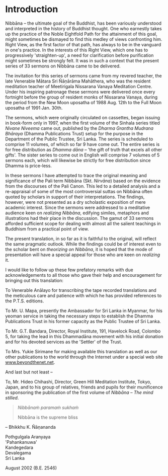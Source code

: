 # Introduction

Nibbāna – the ultimate goal of the Buddhist, has been variously understood
and interpreted in the history of Buddhist thought. One who earnestly takes up
the practice of the Noble Eightfold Path for the attainment of this goal, might
sometimes be dismayed to find this medley of views confronting him. Right View,
as the first factor of that path, has always to be in the vanguard in one's
practice. In the interests of this Right View, which one has to progressively
'straighten-up', a need for clarification before purification might sometimes be
strongly felt. It was in such a context that the present series of 33 sermons on
Nibbāna came to be delivered.

The invitation for this series of sermons came from my revered teacher, the late
Venerable Mātara Sri Ñāṇārāma Mahāthera, who was the resident meditation teacher
of Meetirigala Nissarana Vanaya Meditation Centre. Under his inspiring patronage
these sermons were delivered once every fortnight before the group of resident
monks of Nissarana Vanaya, during the period from
the New Moon uposatha of 1988 Aug. 12th
to the Full Moon uposatha of 1991 Jan. 30th.

The sermons, which were originally circulated on cassettes, began issuing in
book-form only in 1997, when the first volume of the Sinhala series titled
*Nivane Niveema* came out, published by the *Dharma Grantha Mudrana Bhāraya*
(Dhamma Publications Trust) setup for the purpose in the Department of the
Public Trustee, Sri Lanka. The series is scheduled to comprise 11 volumes, of
which so far 9 have come out. The entire series is for free distribution as
*Dhamma dāna* – 'the gift of truth that excels all other gifts'. The sister
series to come out in English will comprise 7 volumes of 5 sermons each, which
will likewise be strictly for free distribution since Dhamma is price-less.

In these sermons I have attempted to trace the original meaning and significance
of the Pali term Nibbāna (Skt. *Nirvāna*) based on the evidence from the
discourses of the Pali Canon. This led to a detailed analysis and a re-appraisal
of some of the most controversial suttas on Nibbāna often quoted by scholars
in support of their interpretations. The findings, however, were not presented
as a dry scholastic exposition of mere academic interest. Since the sermons were
addressed to a meditative audience keen on *realizing Nibbāna*, edifying
similes, metaphors and illustrations had their place in the discussion. The
gamut of 33 sermons afforded sufficient scope for dealing with almost all the
salient teachings in Buddhism from a practical point of view.

The present translation, in so far as it is faithful to the original, will
reflect the same pragmatic outlook. While the findings could be of interest even
to the scholar bent on *theorizing on Nibbāna*, it is hoped that the mode of
presentation will have a special appeal for those who are keen on *realizing*
it.

I would like to follow up these few prefatory remarks with due acknowledgements
to all those who gave their help and encouragement for bringing out this
translation:

To Venerable Anālayo for transcribing the tape recorded
translations and the meticulous care and patience with which he
has provided references to the P.T.S. editions.

To Mr. U. Mapa, presently the Ambassador for Sri Lanka in Myanmar, for his
yeoman service in taking the necessary steps to establish the Dhamma
Publications Trust in his former capacity as the Public Trustee of Sri Lanka.

To Mr. G.T. Bandara, Director, Royal Institute, 191, Havelock Road, Colombo 5,
for taking the lead in this Dhammadāna movement with his initial donation and
for his devoted services as the 'Settler' of the Trust.

To Mrs. Yukie Sirimane for making available this translation as well as our
other publications to the world through the Internet under a special web site
www.beyondthenet.net.

And last but not least –

To, Mr. Hideo Chihashi, Director, Green Hill Meditation Institute, Tokyo, Japan,
and to his group of relatives, friends and pupils for their munificence in
sponsoring the publication of the first volume of *Nibbāna – The mind stilled*.

> *Nibbānaṁ paramaṁ sukhaṁ*
>
> Nibbāna is the supreme bliss

– Bhikkhu K. Ñāṇananda

Pothgulgala Aranyaya \
'Pahankanuwa' \
Kandegedara \
Devalegama \
Sri Lanka

August 2002 (B.E. 2546)
